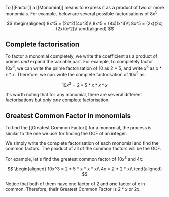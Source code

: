 To [[Factor]] a [[Monomial]] means to express it as a product of two or more monomials. For example, below are several possible factorisations of $8x^5$.

$$
\begin{aligned}
8x^5 = (2x^2)(4x^3)\\
8x^5 = (8x)(x^4)\\
8x^5 = (2x)(2x)(2x)(x^2)\\
\end{aligned}
$$

## Complete factorisation

To factor a monomial completely, we write the coefficient as a product of primes *and* expand the variable part. For example, to completely factor
$10x^3$, we can write the prime factorisation of $10$ as $2 * 5$, and write $x^3$ as $x * x * x$. Therefore, we can write the complete factorisation of $10x^3$ as:

$$
10x^3 = 2 * 5 * x * x * x
$$

It's worth noting that for any monomial, there are several different factorisations but *only one* complete factorisation.

## Greatest Common Factor in monomials

To find the [[Greatest Common Factor]] for a monomial, the process is similar to the one we use for finding the GCF of an integer.

We simply write the complete factorisation of each monomial and find the common factors. The product of all of the common factors will be the GCF.

For example, let's find the greatest common factor of $10x^3$ and $4x$:

$$
\begin{aligned}
10x^3 = 2 * 5 * x * x * x\\
4x = 2 * 2 * x\\
\end{aligned}
$$

Notice that both of them have one factor of $2$ and one factor of $x$ in common. Therefore, their Greatest Common Factor is $2 * x$ or $2x$.
